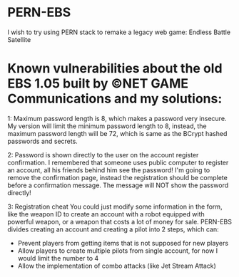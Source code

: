 # PERN-EBS
I wish to try using PERN stack to remake a legacy web game: Endless Battle Satellite

# Known vulnerabilities about the old EBS 1.05 built by ©NET GAME Communications and my solutions:
1: Maximum password length is 8, which makes a password very insecure.
My version will limit the minimum password length to 8, instead, the maximum password length will be 72, which is same as the BCrypt hashed passwords and secrets.

2: Password is shown directly to the user on the account register confirmation.
I remembered that someone uses public computer to register an account, all his friends behind him see the password!
I'm going to remove the confirmation page, instead the registration should be complete before a confirmation message.
The message will NOT show the password directly!

3: Registration cheat
You could just modify some information in the form, like the weapon ID to create an account with a robot equipped with powerful weapon, or a weapon that costs a lot of money for sale.
PERN-EBS divides creating an account and creating a pilot into 2 steps, which can:
- Prevent players from getting items that is not supposed for new players
- Allow players to create multiple pilots from single account, for now I would limit the number to 4
- Allow the implementation of combo attacks (like Jet Stream Attack)
